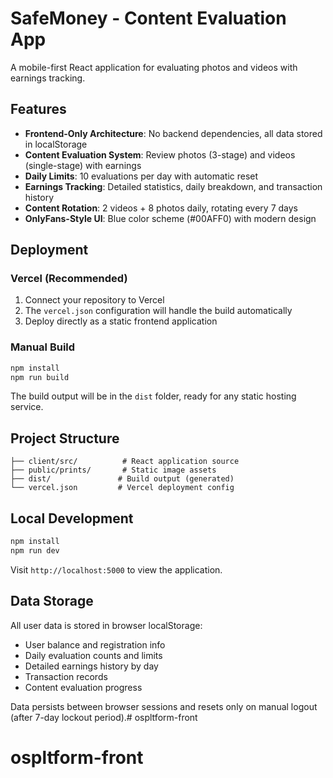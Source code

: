 # SafeMoney - Content Evaluation App

A mobile-first React application for evaluating photos and videos with earnings tracking.

## Features

- **Frontend-Only Architecture**: No backend dependencies, all data stored in localStorage
- **Content Evaluation System**: Review photos (3-stage) and videos (single-stage) with earnings
- **Daily Limits**: 10 evaluations per day with automatic reset
- **Earnings Tracking**: Detailed statistics, daily breakdown, and transaction history
- **Content Rotation**: 2 videos + 8 photos daily, rotating every 7 days
- **OnlyFans-Style UI**: Blue color scheme (#00AFF0) with modern design

## Deployment

### Vercel (Recommended)

1. Connect your repository to Vercel
2. The `vercel.json` configuration will handle the build automatically
3. Deploy directly as a static frontend application

### Manual Build

```bash
npm install
npm run build
```

The build output will be in the `dist` folder, ready for any static hosting service.

## Project Structure

```
├── client/src/          # React application source
├── public/prints/       # Static image assets
├── dist/               # Build output (generated)
└── vercel.json         # Vercel deployment config
```

## Local Development

```bash
npm install
npm run dev
```

Visit `http://localhost:5000` to view the application.

## Data Storage

All user data is stored in browser localStorage:
- User balance and registration info
- Daily evaluation counts and limits
- Detailed earnings history by day
- Transaction records
- Content evaluation progress

Data persists between browser sessions and resets only on manual logout (after 7-day lockout period).# ospltform-front
# ospltform-front
